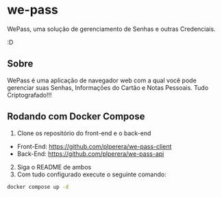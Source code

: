 # we-pass

WePass, uma solução de gerenciamento de Senhas e outras Credenciais.

:D

## Sobre

WePass é uma aplicação de navegador web com a qual você pode gerenciar suas Senhas, Informações do Cartão e Notas Pessoais. Tudo Criptografado!!!

## Rodando com Docker Compose

1. Clone os repositório do front-end e o back-end 
- Front-End: https://github.com/plperera/we-pass-client
- Back-End: https://github.com/plperera/we-pass-api
2. Siga o README de ambos 
3. Com tudo configurado execute o seguinte comando:

```bash
docker compose up -d
```